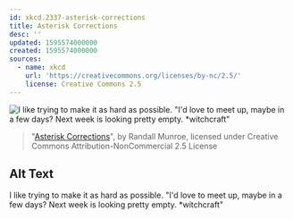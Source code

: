 ```yaml
---
id: xkcd.2337-asterisk-corrections
title: Asterisk Corrections
desc: ''
updated: 1595574000000
created: 1595574000000
sources:
  - name: xkcd
    url: 'https://creativecommons.org/licenses/by-nc/2.5/'
    license: Creative Commons 2.5
---
```

![I like trying to make it as hard as possible. "I'd love to meet up, maybe in a few days? Next week is looking pretty empty. *witchcraft"](https://imgs.xkcd.com/comics/asterisk_corrections.png)
> "[Asterisk Corrections](https://xkcd.com/2337/)", by Randall Munroe, licensed under Creative Commons Attribution-NonCommercial 2.5 License

## Alt Text
I like trying to make it as hard as possible. "I'd love to meet up, maybe in a few days? Next week is looking pretty empty. *witchcraft"
